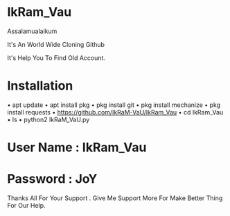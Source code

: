 # IkRam_Vau

Assalamualaikum

It's An World Wide Cloning Github

It's Help You To Find Old Account.

# Installation

• apt update
• apt install pkg
• pkg install git
• pkg install mechanize
• pkg install requests
• https://github.com/IkRaM-VaU/IkRam_Vau
• cd IkRam_Vau
• ls
• python2 IkRaM_VaU.py

# User Name : IkRam_Vau
# Password : JoY

Thanks All For Your Support .
Give Me Support More For Make Better Thing For Our Help.
